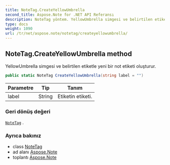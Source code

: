 ```yaml
---
title: NoteTag.CreateYellowUmbrella
second_title: Aspose.Note for .NET API Referansı
description: NoteTag yöntem. YellowUmbrella simgesi ve belirtilen etiketle yeni bir not etiketi oluşturur.
type: docs
weight: 1090
url: /tr/net/aspose.note/notetag/createyellowumbrella/
---
```

## NoteTag.CreateYellowUmbrella method

YellowUmbrella simgesi ve belirtilen etiketle yeni bir not etiketi oluşturur.

```csharp
public static NoteTag CreateYellowUmbrella(string label = "")
```

| Parametre | Tip | Tanım |
| --- | --- | --- |
| label | String | Etiketin etiketi. |

### Geri dönüş değeri

[`NoteTag`](../) .

### Ayrıca bakınız

* class [NoteTag](../)
* ad alanı [Aspose.Note](../../notetag/)
* toplantı [Aspose.Note](../../../)


